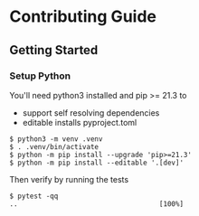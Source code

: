 # Contributing Guide

## Getting Started

### Setup Python

You'll need python3 installed
and pip >= 21.3 to
 - support self resolving dependencies
 - editable installs pyproject.toml

```console
$ python3 -m venv .venv
$ . .venv/bin/activate
$ python -m pip install --upgrade 'pip>=21.3'
$ python -m pip install --editable '.[dev]'
```

Then verify by running the tests

```console
$ pytest -qq
..                                   [100%]
```
